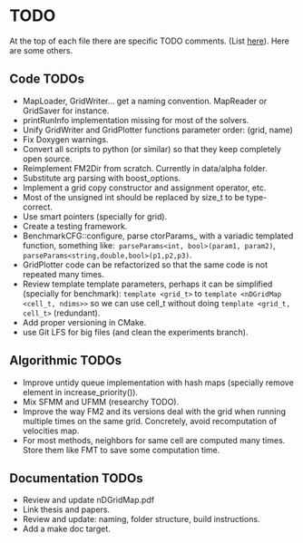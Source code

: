 # TODO

At the top of each file there are specific TODO comments. (List [here](http://jvgomez.github.io/fast_methods/todo.html)). Here are some others.

## Code TODOs
- MapLoader, GridWriter... get a naming convention. MapReader or GridSaver for instance.
- printRunInfo implementation missing for most of the solvers.
- Unify GridWriter and GridPlotter functions parameter order: (grid, name)
- Fix Doxygen warnings.
- Convert all scripts to python (or similar) so that they keep completely open source.
- Reimplement FM2Dir from scratch. Currently in data/alpha folder.
- Substitute arg parsing with boost_options.
- Implement a grid copy constructor and assignment operator, etc.
- Most of the unsigned int should be replaced by size_t to be type-correct.
- Use smart pointers (specially for grid).
- Create a testing framework.
- BenchmarkCFG::configure, parse ctorParams_ with a variadic templated function, something like:` parseParams<int, bool>(param1, param2)`, `parseParams<string,double,bool>(p1,p2,p3)`.
- GridPlotter code can be refactorized so that the same code is not repeated many times.
- Review template template parameters, perhaps it can be simplified (specially for benchmark): `template <grid_t>` to `template <nDGridMap <cell_t, ndims>>` so we can use cell_t without doing `template <grid_t, cell_t>` (redundant).
- Add proper versioning in CMake.
- use Git LFS for big files (and clean the experiments branch).

## Algorithmic TODOs
- Improve untidy queue implementation with hash maps (specially remove element in increase_priority()).
- Mix SFMM and UFMM (researchy TODO).
- Improve the way FM2 and its versions deal with the grid when running multiple times on the same grid. Concretely, avoid recomputation of velocities map.
- For most methods, neighbors for same cell are computed many times. Store them like FMT to save some computation time.

## Documentation TODOs
- Review and update nDGridMap.pdf
- Link thesis and papers.
- Review and update: naming, folder structure, build instructions.
- Add a make doc target.
